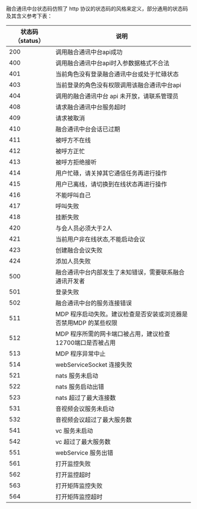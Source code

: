 融合通讯中台状态码仿照了 http 协议的状态码的风格来定义，部分通用的状态码及其含义参考下表：

| 状态码 （status） | 说明 |
| --- | --- |
| 200 | 调用融合通讯中台api成功 |
| 400 | 调用融合通讯中台api时入参数据格式不合法 |
| 401 | 当前角色没有登录融合通讯中台或处于忙碌状态 |
| 403 | 当前登录的角色没有权限调用该融合通讯中台api |
| 404 | 调用的融合通讯中台 api 未开放，请联系管理员 |
| 408 | 请求融合通讯中台服务超时 |
| 409 | 请求被取消 |
| 410 | 融合通讯中台会话已过期 |
| 411 | 被呼方不在线 |
| 412 | 被呼方正忙 |
| 413 | 被呼方拒绝接听 |
| 414 | 用户忙碌，请关掉其它通信任务再进行操作 |
| 415 | 用户已离线，请切换到在线状态再进行操作 |
| 416 | 不能呼叫自己 |
| 417 | 呼叫失败 |
| 418 | 挂断失败 |
| 420 | 与会人员必须大于2人 |
| 421 | 当前用户非在线状态,不能启动会议 |
| 423 | 创建融合会议失败 |
| 424 | 添加人员失败 |
| 500 | 融合通讯中台内部发生了未知错误，需要联系融合通讯开发者 |
| 501 | 登录失败 |
| 502 | 融合通讯中台的服务连接错误 |
| 511 | MDP 程序启动失败。建议检查是否安装或浏览器是否禁用MDP 的某些权限 |
| 512 | MDP 程序所需的网卡端口被占用，建议检查12700端口是否被占用 |
| 513 | MDP 程序异常中止 |
| 514 | webServiceSocket 连接失败 |
| 521 | nats 服务未启动 |
| 522 | nats 服务启动出错 |
| 523 | nats 超过了最大连接数 |
| 531 | 音视频会议服务未启动 |
| 532 | 音视频会议超过了最大服务数 |
| 541 | vc 服务未启动 |
| 542 | vc 超过了最大服务数 |
| 551 | webService 服务出错 |
| 561 | 打开监控失败 |
| 562 | 打开监控超时 |
| 563 | 打开矩阵监控失败 |
| 564 | 打开矩阵监控超时 |